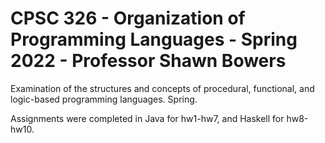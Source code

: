 # CPSC 326 - Organization of Programming Languages - Spring 2022 - Professor Shawn Bowers

Examination of the structures and concepts of procedural, functional, and 
logic-based programming languages. Spring.

Assignments were completed in Java for hw1-hw7, and Haskell for hw8-hw10.
